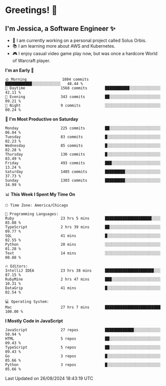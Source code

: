 # Greetings! 🧠

## I'm Jessica, a Software Engineer :sparkles:

- 🌟 I am currently working on a personal project called Solus Orbis.
- 📚 I am learning more about AWS and Kubernetes.
- 🎮 I enjoy casual video game play now, but was once a hardcore World of Warcraft player.

<!--START_SECTION:waka-->
**I'm an Early 🐤** 

```text
🌞 Morning                1804 commits        ████████████░░░░░░░░░░░░░   48.44 % 
🌆 Daytime                1568 commits        ███████████░░░░░░░░░░░░░░   42.11 % 
🌃 Evening                343 commits         ██░░░░░░░░░░░░░░░░░░░░░░░   09.21 % 
🌙 Night                  9 commits           ░░░░░░░░░░░░░░░░░░░░░░░░░   00.24 % 
```
📅 **I'm Most Productive on Saturday** 

```text
Monday                   225 commits         ██░░░░░░░░░░░░░░░░░░░░░░░   06.04 % 
Tuesday                  83 commits          █░░░░░░░░░░░░░░░░░░░░░░░░   02.23 % 
Wednesday                85 commits          █░░░░░░░░░░░░░░░░░░░░░░░░   02.28 % 
Thursday                 130 commits         █░░░░░░░░░░░░░░░░░░░░░░░░   03.49 % 
Friday                   493 commits         ███░░░░░░░░░░░░░░░░░░░░░░   13.24 % 
Saturday                 1405 commits        █████████░░░░░░░░░░░░░░░░   37.73 % 
Sunday                   1303 commits        █████████░░░░░░░░░░░░░░░░   34.99 % 
```


📊 **This Week I Spent My Time On** 

```text
🕑︎ Time Zone: America/Chicago

💬 Programming Languages: 
Ruby                     23 hrs 5 mins       █████████████████████░░░░   85.08 % 
TypeScript               2 hrs 39 mins       ██░░░░░░░░░░░░░░░░░░░░░░░   09.77 % 
SQL                      41 mins             █░░░░░░░░░░░░░░░░░░░░░░░░   02.55 % 
Python                   20 mins             ░░░░░░░░░░░░░░░░░░░░░░░░░   01.28 % 
Text                     14 mins             ░░░░░░░░░░░░░░░░░░░░░░░░░   00.88 % 

🔥 Editors: 
IntelliJ IDEA            23 hrs 38 mins      ██████████████████████░░░   87.15 % 
RubyMine                 2 hrs 47 mins       ███░░░░░░░░░░░░░░░░░░░░░░   10.31 % 
DataGrip                 41 mins             █░░░░░░░░░░░░░░░░░░░░░░░░   02.54 % 

💻 Operating System: 
Mac                      27 hrs 7 mins       █████████████████████████   100.00 % 
```

**I Mostly Code in JavaScript** 

```text
JavaScript               27 repos            █████████████░░░░░░░░░░░░   50.94 % 
HTML                     5 repos             ██░░░░░░░░░░░░░░░░░░░░░░░   09.43 % 
TypeScript               5 repos             ██░░░░░░░░░░░░░░░░░░░░░░░   09.43 % 
Go                       3 repos             █░░░░░░░░░░░░░░░░░░░░░░░░   05.66 % 
Python                   3 repos             █░░░░░░░░░░░░░░░░░░░░░░░░   05.66 % 
```




 Last Updated on 26/08/2024 18:43:19 UTC
<!--END_SECTION:waka-->

<!--
**jessikuh/jessikuh** is a ✨ _special_ ✨ repository because its `README.md` (this file) appears on your GitHub profile.

Here are some ideas to get you started:

- 🔭 I’m currently working on ...
- 🌱 I’m currently learning ...
- 👯 I’m looking to collaborate on ...
- 🤔 I’m looking for help with ...
- 💬 Ask me about ...
- 📫 How to reach me: ...
- 😄 Pronouns: ...
- ⚡ Fun fact: ...
-->

